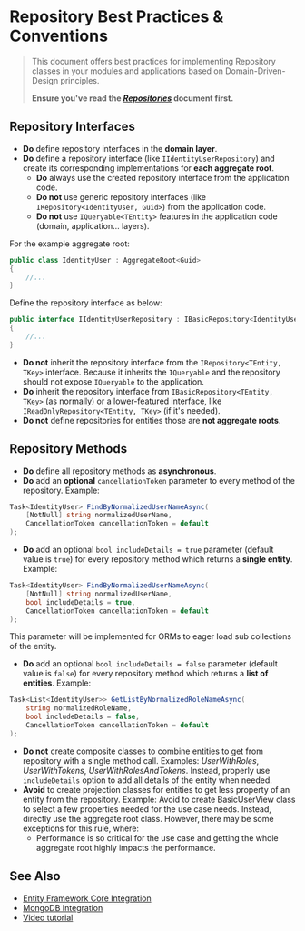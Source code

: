 # Repository Best Practices & Conventions

> This document offers best practices for implementing Repository classes in your modules and applications based on Domain-Driven-Design principles.
>
> **Ensure you've read the [*Repositories*](../domain-driven-design/repositories.md) document first.**

## Repository Interfaces

* **Do** define repository interfaces in the **domain layer**.
* **Do** define a repository interface (like `IIdentityUserRepository`) and create its corresponding implementations for **each aggregate root**.
  * **Do** always use the created repository interface from the application code.
  * **Do not** use generic repository interfaces (like `IRepository<IdentityUser, Guid>`) from the application code.
  * **Do not** use `IQueryable<TEntity>` features in the application code (domain, application... layers).

For the example aggregate root:

````C#
public class IdentityUser : AggregateRoot<Guid>
{
    //...
}
````

Define the repository interface as below:

````C#
public interface IIdentityUserRepository : IBasicRepository<IdentityUser, Guid>
{
    //...
}
````

* **Do not** inherit the repository interface from the `IRepository<TEntity, TKey>` interface. Because it inherits the `IQueryable` and the repository should not expose `IQueryable` to the application.
* **Do** inherit the repository interface from `IBasicRepository<TEntity, TKey>` (as normally) or a lower-featured interface, like `IReadOnlyRepository<TEntity, TKey>` (if it's needed).
* **Do not** define repositories for entities those are **not aggregate roots**.

## Repository Methods

* **Do** define all repository methods as **asynchronous**.
* **Do** add an **optional** `cancellationToken` parameter to every method of the repository. Example:

````C#
Task<IdentityUser> FindByNormalizedUserNameAsync(
    [NotNull] string normalizedUserName,
    CancellationToken cancellationToken = default
);
````

* **Do** add an optional `bool includeDetails = true` parameter (default value is `true`) for every repository method which returns a **single entity**. Example:

````C#
Task<IdentityUser> FindByNormalizedUserNameAsync(
    [NotNull] string normalizedUserName,
    bool includeDetails = true,
    CancellationToken cancellationToken = default
);
````

This parameter will be implemented for ORMs to eager load sub collections of the entity.

* **Do** add an optional `bool includeDetails = false` parameter (default value is `false`) for every repository method which returns a **list of entities**. Example:

````C#
Task<List<IdentityUser>> GetListByNormalizedRoleNameAsync(
    string normalizedRoleName, 
    bool includeDetails = false,
    CancellationToken cancellationToken = default
);
````

* **Do not** create composite classes to combine entities to get from repository with a single method call. Examples: *UserWithRoles*, *UserWithTokens*, *UserWithRolesAndTokens*. Instead, properly use `includeDetails` option to add all details of the entity when needed.
* **Avoid** to create projection classes for entities to get less property of an entity from the repository. Example: Avoid to create BasicUserView class to select a few properties needed for the use case needs. Instead, directly use the aggregate root class. However, there may be some exceptions for this rule, where:
  * Performance is so critical for the use case and getting the whole aggregate root highly impacts the performance.

## See Also

* [Entity Framework Core Integration](./entity-framework-core-integration.md)
* [MongoDB Integration](./mongodb-integration.md)
* [Video tutorial](https://abp.io/video-courses/essentials/generic-repositories)
